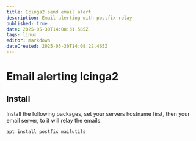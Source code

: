 ```yaml
---
title: Icinga2 send email alert
description: Email alerting with postfix relay
published: true
date: 2025-05-30T14:08:31.585Z
tags: linux
editor: markdown
dateCreated: 2025-05-30T14:08:22.465Z
---
```


# Email alerting Icinga2

## Install
Install the following packages, set your servers hostname first, then your email server, to it will relay the emails.
```
apt install postfix mailutils
```
